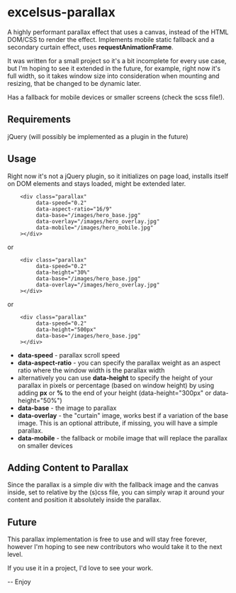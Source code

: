 # excelsus-parallax
A highly performant parallax effect that uses a canvas, instead of the HTML DOM/CSS to render the effect. Implements mobile static fallback and a secondary curtain effect, uses **requestAnimationFrame**.

It was written for a small project so it's a bit incomplete for every use case, but I'm hoping to see it extended in the future, for example, right now it's full width, so it takes window size into consideration when mounting and resizing, that be changed to be dynamic later.

Has a fallback for mobile devices or smaller screens (check the scss file!).

## Requirements

jQuery (will possibly be implemented as a plugin in the future)

## Usage

Right now it's not a jQuery plugin, so it initializes on page load, installs itself on DOM elements and stays loaded, might be extended later.

```
    <div class="parallax" 
         data-speed="0.2" 
         data-aspect-ratio="16/9"
         data-base="/images/hero_base.jpg" 
         data-overlay="/images/hero_overlay.jpg" 
         data-mobile="/images/hero_mobile.jpg"
    ></div>
```
or
     
```
    <div class="parallax" 
         data-speed="0.2" 
         data-height="30%"
         data-base="/images/hero_base.jpg" 
         data-overlay="/images/hero_overlay.jpg" 
    ></div>
```
or
  
```
    <div class="parallax" 
         data-speed="0.2" 
         data-height="500px"
         data-base="/images/hero_base.jpg" 
    ></div>
```

+ **data-speed** - parallax scroll speed
+ **data-aspect-ratio** - you can specify the parallax weight as an aspect ratio where the window width is the parallax width
+ alternatively you can use **data-height** to specify the height of your parallax in pixels or percentage (based on window height) by using adding **px** or **%** to the end of your height (data-height="300px" or data-height="50%")
+ **data-base** - the image to parallax
+ **data-overlay** - the "curtain" image, works best if a variation of the base image. This is an optional attribute, if missing, you will have a simple parallax.
+ **data-mobile** - the fallback or mobile image that will replace the parallax on smaller devices

## Adding Content to Parallax

Since the parallax is a simple div with the fallback image and the canvas inside, set to relative by the (s)css file, you can simply wrap it around your content and position it absolutely inside the parallax.

## Future
This parallax implementation is free to use and will stay free forever, however I'm hoping to see new contributors who would take it to the next level.

If you use it in a project, I'd love to see your work.

-- Enjoy